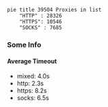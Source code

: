 
```mermaid
pie title 39504 Proxies in list
    "HTTP" : 28326
    "HTTPS": 10546
    "SOCKS" : 7685
```

### Some Info
#### Average Timeout

- mixed: 4.0s
- http: 2.3s
- https: 8.2s
- socks: 6.5s